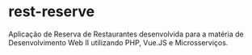 # rest-reserve
Aplicação de Reserva de Restaurantes desenvolvida para a matéria de Desenvolvimento Web II utilizando PHP, Vue.JS e Microsserviços.
